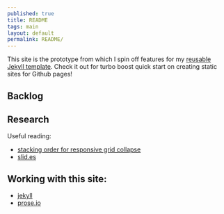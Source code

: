 ```yaml
---
published: true
title: README
tags: main
layout: default
permalink: README/
---
```


This site is the prototype from which I spin off features for my [reusable Jekyll template](https://github.com/edrex/reusable-jekyll-site). Check it out for turbo boost quick start on creating static sites for Github pages!


## Backlog



## Research 

Useful reading: 

 * [stacking order for responsive grid collapse](http://stackoverflow.com/questions/12226859/is-it-possible-to-choose-the-stacking-order-of-spans)
 * [slid.es](https://slid.es)


## Working with this site:

 * [jekyll](http://jekyllrb.com/docs/home/)
 * [prose.io](http://prose.io/)
 
